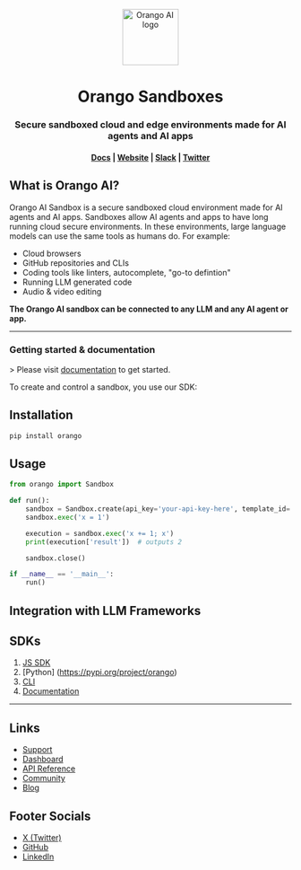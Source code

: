 <p align="center">
  <img width="100" src="https://orango.ai/logo.svg" alt="Orango AI logo">
</p>

<h1 align="center">
  Orango Sandboxes
</h1>

<h3 align="center">
  Secure sandboxed cloud and edge environments made for AI agents and AI apps
</h3>

<h4 align="center">
  <a href="https://orango.ai/docs/">Docs</a> &#124;
  <a href="https://orango.ai">Website</a> &#124;
  <a href="https://orango-ai.slack.com">Slack</a> &#124;
  <a href="https://x.com/Orango_AI">Twitter</a>
</h4>

## What is Orango AI&#63;

Orango AI Sandbox is a secure sandboxed cloud environment made for AI agents and AI
apps. Sandboxes allow AI agents and apps to have long running cloud secure
environments. In these environments, large language models can use the same
tools as humans do. For example&#58;

- Cloud browsers
- GitHub repositories and CLIs
- Coding tools like linters, autocomplete, &quot;go-to defintion&quot;
- Running LLM generated code
- Audio &amp; video editing

**The Orango AI sandbox can be connected to any LLM and any AI agent or app.**

---

### Getting started &amp; documentation

&gt; Please visit [documentation](https://orango.ai/docs) to get started.

To create and control a sandbox, you use our SDK&#58;

## Installation

```sh
pip install orango
```

## Usage

```python
from orango import Sandbox

def run():
    sandbox = Sandbox.create(api_key='your-api-key-here', template_id='your-template-id-here')
    sandbox.exec('x = 1')

    execution = sandbox.exec('x += 1; x')
    print(execution['result'])  # outputs 2

    sandbox.close()

if __name__ == '__main__':
    run()
```

## Integration with LLM Frameworks

## SDKs

1. [JS SDK](https://www.npmjs.com/package/@orango-ai/sdk)
2. [Python] (https://pypi.org/project/orango)
3. [CLI](https://www.npmjs.com/package/@orango-ai/cli)
4. [Documentation](https://orango.ai/docs/)

---

## Links

- [Support](mailto:hello@orango.ai)
- [Dashboard](https://orango.ai/dashboard)
- [API Reference](https://orango.ai/docs/api-reference)
- [Community](https://orango-ai.slack.com)
- [Blog](https://orango.ai/blog)

## Footer Socials

- [X (Twitter)](https://x.com/Orango_AI)
- [GitHub](https://github.com/Orango-AI)
- [LinkedIn](https://www.linkedin.com/company/orango-ai)

```

```
